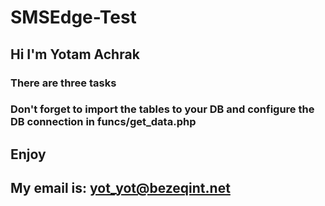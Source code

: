 # SMSEdge-Test

## Hi I'm Yotam Achrak

### There are three tasks

### Don't forget to import the tables to your DB and configure the DB connection in funcs/get_data.php

## Enjoy

## My email is: yot_yot@bezeqint.net
